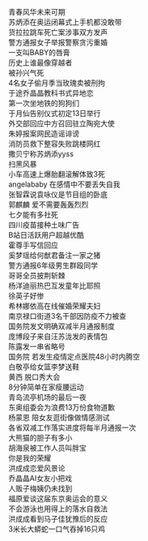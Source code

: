 青春风华未来可期  
苏炳添在奥运闭幕式上手机都没敢带  
货拉拉跳车死亡案涉事双方发声  
警方通报女子举报警察贪污重婚  
一支叫BABY的唇膏  
历史上谁最像穿越者  
被孙兴气死  
4名女子偷月季当玫瑰卖被刑拘  
于途乔晶晶教科书式异地恋  
第一次坐地铁的狗狗们  
于月仙告别仪式初定13日举行  
外交部回应中方召回驻立陶宛大使  
朱婷报案网民造谣诽谤  
消防员救下整容失败跳楼网红  
撒贝宁称苏炳添yyss  
扫黑风暴  
小车高速上爆胎翻滚解体致3死  
angelababy 在感情中不要丢失自我  
张智霖说袁咏仪是节目组的卧底  
郭麒麟 爱不需要轰轰烈烈  
七夕能有多社死  
四川疫苗接种土味广告  
B站日活跃用户超越优酷  
霍尊手写信回应  
奚梦瑶给何猷君备注一家之猪  
警方通报6年级男生群殴同学  
哥哥全员披荆斩棘  
杨洋迪丽热巴互发童年比耶照  
徐英子好惨  
希林娜依高在线催婚荣耀夫妇  
南京禄口街道3名干部因防疫不力被查  
国务院发文明确双减半月通报制度  
庞博段子来自汪苏泷发的表情包  
陈露发一串省略号  
国务院 若发生疫情定点医院48小时内腾空  
白敬亭给女篮李梦送鞋  
黄西 脱口秀大会  
8分钟简单在家瘦腰运动  
青岛流亭机场的最后一夜  
东奥组委会为浪费13万份食物道歉  
杨蒙恩 陪女友逛街像做情感测试  
各省双减工作落实进度将每半月通报一次  
大熊猫的胆子有多小  
胡海泉被工作人员叫胖宝  
你是我的荣耀  
洪成成恋爱风景论  
乔晶晶AI女友小把戏  
人贩子梅姨仍未找到  
福原爱谈这届东京奥运会的意义  
不会游泳也用得上的落水自救法  
洪成成看到马子佳犹豫后的反应  
3米长大蟒蛇一口气吞掉16只鸡  
